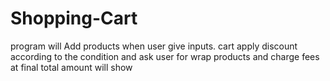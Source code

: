 # Shopping-Cart
program will Add products when user give inputs. cart apply discount according to the condition and ask user for wrap products and charge fees at final total amount will show
